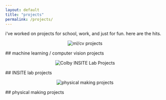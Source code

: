 ```yaml
---
layout: default
title: "projects"
permalink: /projects/
---
```


i've worked on projects for school, work, and just for fun. here are the hits.


<p align="center">
  <img src="../assets/ml-cv-projects.png" alt="ml/cv projects"/>
</p>
## machine learning / computer vision projects



<p align="center">
  <img src="../assets/insite-logo.png" alt="Colby INSITE Lab Projects"/>
</p>
##     INSITE lab projects


<p align="center">
  <img src="../assets/maker-projects.png" alt="physical making projects"/>
</p>
##   physical making projects
